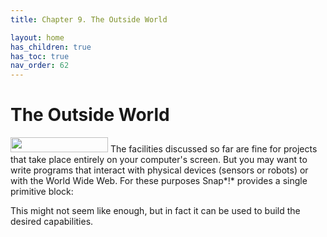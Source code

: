```yaml
---
title: Chapter 9. The Outside World

layout: home
has_children: true
has_toc: true
nav_order: 62
---
```


 The Outside World
=================

<img src="/snap-manual/assets/images/image148.png" style="width:156px; height:24px">
The facilities discussed so far are fine for projects
that take place entirely on your computer's screen. But you may want to
write programs that interact with physical devices (sensors or robots)
or with the World Wide Web. For these purposes Snap*!* provides a single
primitive block:

This might not seem like enough, but in fact it can be used to build the
desired capabilities.


